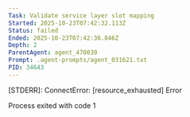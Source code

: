 ```yaml
---
Task: Validate service layer slot mapping
Started: 2025-10-23T07:42:32.113Z
Status: failed
Ended: 2025-10-23T07:42:36.846Z
Depth: 2
ParentAgent: agent_470039
Prompt: .agent-prompts/agent_031621.txt
PID: 34643
---
```



[STDERR]: ConnectError: [resource_exhausted] Error


Process exited with code 1
